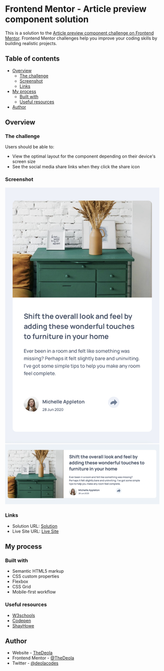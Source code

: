 # Frontend Mentor - Article preview component solution

This is a solution to the [Article preview component challenge on Frontend Mentor](https://www.frontendmentor.io/challenges/article-preview-component-dYBN_pYFT). Frontend Mentor challenges help you improve your coding skills by building realistic projects. 

## Table of contents

- [Overview](#overview)
  - [The challenge](#the-challenge)
  - [Screenshot](#screenshot)
  - [Links](#links)
- [My process](#my-process)
  - [Built with](#built-with)
  - [Useful resources](#useful-resources)
- [Author](#author)

## Overview

### The challenge

Users should be able to:

- View the optimal layout for the component depending on their device's screen size
- See the social media share links when they click the share icon

### Screenshot

![Mobile](./Screenshot1.jpeg)
![Desktop](./Screenshot2.png)

### Links

- Solution URL: [Solution](https://github.com/TheDeola/article-preview-component-master/edit/master/README.md)
- Live Site URL: [Live Site](https://article-master-preview.netlify.app/)

## My process

### Built with

- Semantic HTML5 markup
- CSS custom properties
- Flexbox
- CSS Grid
- Mobile-first workflow

### Useful resources

- [W3schools](https://www.w3schools.com/) 
- [Codepen](codepen.io) 
- [ShayHowe](https://learn.shayhowe.com/)

## Author

- Website - [TheDeola](https://professional-portfolio.thedeola.repl.co/#Home)
- Frontend Mentor - [@TheDeola](https://www.frontendmentor.io/profile/TheDeola)
- Twitter - [@deolacodes](https://www.twitter.com/deolacodes)
